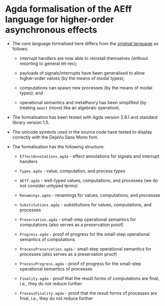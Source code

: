 # Agda formalisation of the AEff language for higher-order asynchronous effects

- The core language formalised here differs from the [original language](https://github.com/danelahman/aeff-agda) as follows:

  - interrupt handlers are now able to reinstall themselves (without resorting to general let-rec);

  - payloads of signals/interrupts have been generalised to allow higher-order values (by the means of modal types);

  - computations can spawn new processes (by the means of modal types); and 

  - operational semantics and metatheory has been simplified (by treating `await` (more) like an algebraic operation).

- The formalisation has been tested with Agda version 2.6.1 and standard library version 1.5.

- The unicode symbols used in the source code have tested to display correctly with the DejaVu Sans Mono font.

- The formalisation has the following structure:

  - `EffectAnnotations.agda` - effect annotations for signals and interrupt handlers

  - `Types.agda` - value, computation, and process types

  - `AEff.agda` - well-typed values, computations, and processes (we do not consider untyped terms)

  - `Renamings.agda` - renamings for values, computations, and processes

  - `Substitutions.agda` - substitutions for values, computations, and processes

  - `Preservation.agda` - small-step operational semantics for computations (also serves as a preservation proof)

  - `Progress.agda` - proof of progress for the small-step operational semantics of computations

  - `ProcessPreservation.agda` - small-step operational semantics for processes (also serves as a preservation proof)

  - `ProcessProgress.agda` - proof of progress for the small-step operational semantics of processes

  - `Finality.agda` - proof that the result forms of computations are final, i.e., they do not reduce further

  - `ProcessFinality.agda` - proof that the result forms of processes are final, i.e., they do not reduce further
